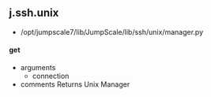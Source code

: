 ## j.ssh.unix

- /opt/jumpscale7/lib/JumpScale/lib/ssh/unix/manager.py

#### get 
- arguments
    - connection
- comments
    Returns Unix Manager

